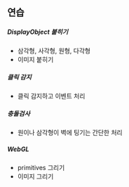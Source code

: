## 연습

##### DisplayObject 붙히기

- 삼각형, 사각형, 원형, 다각형
- 이미지 붙히기



##### 클릭 감지

- 클릭 감지하고 이벤트 처리



##### 충돌검사

- 원이나 삼각형이 벽에 팅기는 간단한 처리



##### WebGL 

- primitives 그리기
- 이미지 그리기
